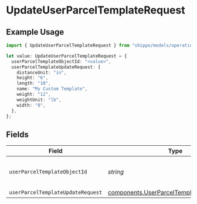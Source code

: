 # UpdateUserParcelTemplateRequest

## Example Usage

```typescript
import { UpdateUserParcelTemplateRequest } from "shippo/models/operations";

let value: UpdateUserParcelTemplateRequest = {
  userParcelTemplateObjectId: "<value>",
  userParcelTemplateUpdateRequest: {
    distanceUnit: "in",
    height: "6",
    length: "10",
    name: "My Custom Template",
    weight: "12",
    weightUnit: "lb",
    width: "8",
  },
};
```

## Fields

| Field                                                                                                    | Type                                                                                                     | Required                                                                                                 | Description                                                                                              |
| -------------------------------------------------------------------------------------------------------- | -------------------------------------------------------------------------------------------------------- | -------------------------------------------------------------------------------------------------------- | -------------------------------------------------------------------------------------------------------- |
| `userParcelTemplateObjectId`                                                                             | *string*                                                                                                 | :heavy_check_mark:                                                                                       | Object ID of the user parcel template                                                                    |
| `userParcelTemplateUpdateRequest`                                                                        | [components.UserParcelTemplateUpdateRequest](../../models/components/userparceltemplateupdaterequest.md) | :heavy_minus_sign:                                                                                       | N/A                                                                                                      |